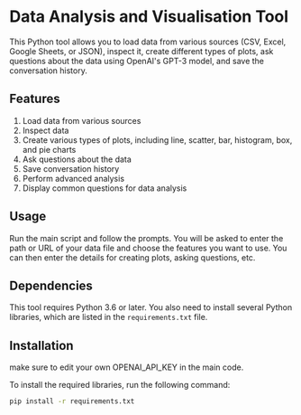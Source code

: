 
# Data Analysis and Visualisation Tool

This Python tool allows you to load data from various sources (CSV, Excel, Google Sheets, or JSON), inspect it, create different types of plots, ask questions about the data using OpenAI's GPT-3 model, and save the conversation history.

## Features

1. Load data from various sources
2. Inspect data
3. Create various types of plots, including line, scatter, bar, histogram, box, and pie charts
4. Ask questions about the data
5. Save conversation history
6. Perform advanced analysis
7. Display common questions for data analysis

## Usage

Run the main script and follow the prompts. You will be asked to enter the path or URL of your data file and choose the features you want to use. You can then enter the details for creating plots, asking questions, etc.

## Dependencies

This tool requires Python 3.6 or later. You also need to install several Python libraries, which are listed in the `requirements.txt` file.

## Installation
make sure to edit your own OPENAI_API_KEY in the main code.

To install the required libraries, run the following command:

```bash
pip install -r requirements.txt

